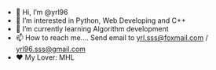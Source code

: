 - 👋 Hi, I’m @yrl96
- 👀 I’m interested in Python, Web Developing and C++
- 🌱 I’m currently learning Algorithm development
- 📫 How to reach me.... Send email to yrl.sss@foxmail.com / yrl96.sss@gmail.com
- ❤ My Lover: MHL

<!---
yrl96/yrl96 is a ✨ special ✨ repository because its `README.md` (this file) appears on your GitHub profile.
You can click the Preview link to take a look at your changes.
--->

